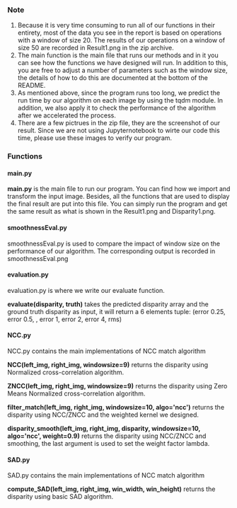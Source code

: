 ### Note
1. Because it is very time consuming to run all of our functions in their entirety, most of the data you see in the report is based on operations with a window of size 20. The results of our operations on a window of size 50 are recorded in Result1.png in the zip archive.
2. The main function is the main file that runs our methods and in it you can see how the functions we have designed will run. In addition to this, you are free to adjust a number of parameters such as the window size, the details of how to do this are documented at the bottom of the README.
3. As mentioned above, since the program runs too long, we predict the run time by our algorithm on each image by using the tqdm module. In addition, we also apply it to check the performance of the algorithm after we accelerated the process.
4. There are a few pictrues in the zip file, they are the screenshot of our result. Since we are not using Jupyternotebook to wirte our code this time, please use these images to verify our program.
### Functions
#### main.py
**main.py** is the main file to run our program. You can find how we import and transform the input image. Besides, all the functions that are used to display the final result are put into this file. You can simply run the program and get the same result as what is shown in the Result1.png and Disparity1.png.
#### smoothnessEval.py
smoothnessEval.py is used to compare the impact of window size on the performance of our algorithm. The corresponding output is recorded in smoothnessEval.png
#### evaluation.py
evaluation.py is where we write our evaluate function.

**evaluate(disparity, truth)** takes the predicted disparity array and the ground truth disparity as input, it will return a 6 elements tuple: (error 0.25, error 0.5, , error 1, error 2, error 4, rms)

#### NCC.py
NCC.py contains the main implementations of NCC match algorithm

**NCC(left_img, right_img, windowsize=9)** returns the disparity using Normalized cross-correlation algorithm.

**ZNCC(left_img, right_img, windowsize=9)** returns the disparity using Zero Means Normalized cross-correlation algorithm.

**filter_match(left_img, right_img, windowsize=10, algo='ncc')** returns the disparity using NCC/ZNCC and the weighted kernel we designed.

**disparity_smooth(left_img, right_img, disparity, windowsize=10, algo='ncc', weight=0.9)** returns the disparity using NCC/ZNCC and smoothing, the last argument is used to set the weight factor lambda.

#### SAD.py
SAD.py contains the main implementations of NCC match algorithm

**compute_SAD(left_img, right_img, win_width, win_height)** returns the disparity using basic SAD algorithm.
